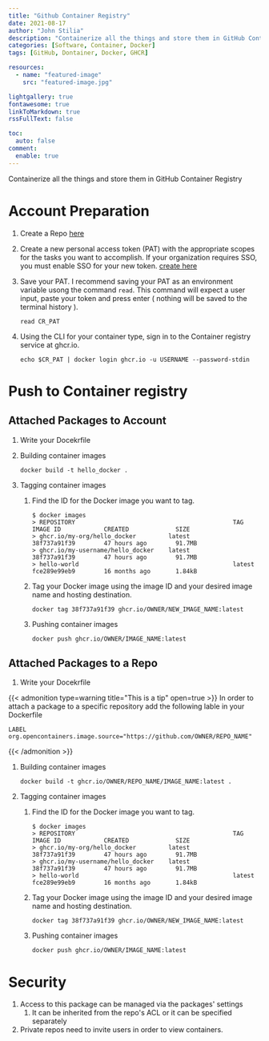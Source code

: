 ```yaml
---
title: "Github Container Registry"
date: 2021-08-17
author: "John Stilia"
description: "Containerize all the things and store them in GitHub Container Registry"
categories: [Software, Container, Docker]
tags: [GitHub, Dontainer, Docker, GHCR]

resources:
  - name: "featured-image"
    src: "featured-image.jpg"

lightgallery: true
fontawesome: true
linkToMarkdown: true
rssFullText: false

toc:
  auto: false
comment:
  enable: true
---
```


Containerize all the things and store them in GitHub Container Registry

<!--more-->

# Account Preparation

1. Create a Repo [here](https://github.com/new)
1. Create a new personal access token (PAT) with the appropriate scopes for the tasks you want to accomplish. If your organization requires SSO, you must enable SSO for your new token. [create here](https://github.com/settings/tokens/new?scopes=write:packages,delete:packages)

1. Save your PAT. I recommend saving your PAT as an environment variable usong the command `read`. This command will expect a user input, paste your token and press enter ( nothing will be saved to the terminal history ).

   ```shell
   read CR_PAT
   ```

1. Using the CLI for your container type, sign in to the Container registry service at ghcr.io.

   ```shell
   echo $CR_PAT | docker login ghcr.io -u USERNAME --password-stdin
   ```

# Push to Container registry

## Attached Packages to Account

1. Write your Docekrfile
2. Building container images<br>

   ```shell
   docker build -t hello_docker .
   ```

3. Tagging container images

   1. Find the ID for the Docker image you want to tag.

      ```shell
      $ docker images
      > REPOSITORY                                            TAG                 IMAGE ID            CREATED             SIZE
      > ghcr.io/my-org/hello_docker         latest              38f737a91f39        47 hours ago        91.7MB
      > ghcr.io/my-username/hello_docker    latest              38f737a91f39        47 hours ago        91.7MB
      > hello-world                                           latest              fce289e99eb9        16 months ago       1.84kB
      ```

   2. Tag your Docker image using the image ID and your desired image name and hosting destination.

      ```shell
      docker tag 38f737a91f39 ghcr.io/OWNER/NEW_IMAGE_NAME:latest
      ```

   3. Pushing container images

      ```shell
      docker push ghcr.io/OWNER/IMAGE_NAME:latest
      ```

## Attached Packages to a Repo

1. Write your Docekrfile

{{< admonition type=warning title="This is a tip" open=true >}}
In order to attach a package to a specific repository add the following lable in your Dockerfile

`LABEL org.opencontainers.image.source="https://github.com/OWNER/REPO_NAME"`

{{< /admonition >}}

1. Building container images

   ```shell
   docker build -t ghcr.io/OWNER/REPO_NAME/IMAGE_NAME:latest .
   ```

1. Tagging container images

   1. Find the ID for the Docker image you want to tag.

      ```shell
      $ docker images
      > REPOSITORY                                            TAG                 IMAGE ID            CREATED             SIZE
      > ghcr.io/my-org/hello_docker         latest              38f737a91f39        47 hours ago        91.7MB
      > ghcr.io/my-username/hello_docker    latest              38f737a91f39        47 hours ago        91.7MB
      > hello-world                                           latest              fce289e99eb9        16 months ago       1.84kB
      ```

   2. Tag your Docker image using the image ID and your desired image name and hosting destination.

      ```shell
      docker tag 38f737a91f39 ghcr.io/OWNER/NEW_IMAGE_NAME:latest
      ```

   3. Pushing container images

      ```shell
      docker push ghcr.io/OWNER/IMAGE_NAME:latest
      ```

# Security

1. Access to this package can be managed via the packages' settings
   1. It can be inherited from the repo's ACL or it can be specified separately
1. Private repos need to invite users in order to view containers.
